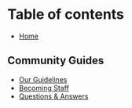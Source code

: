 # Table of contents

* [Home](README.md)

## Community Guides <a href="#community" id="community"></a>

* [Our Guidelines](community/our-guidelines.md)
* [Becoming Staff](community/becoming-staff.md)
* [Questions & Answers](community/questions-and-answers.md)
